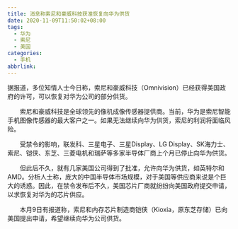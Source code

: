 ```yaml
---
title: 消息称索尼和豪威科技获准恢复向华为供货
date: 2020-11-09T11:50:02+08:00
tags:
  - 华为
  - 索尼
  - 美国
categories:
  - 手机
abbrlink:
---
```


据报道，多位知情人士今日称，索尼和豪威科技（Omnivision）已经获得美国政府的许可，可以恢复对华为公司的部分供货。

　　索尼和豪威科技是全球领先的像机成像传感器提供商。当前，华为是索尼智能手机图像传感器的最大客户之一。如果无法继续向华为供货，索尼的利润将面临风险。

　　受禁令的影响，联发科、三星电子、三星Display、LG Display、SK海力士、索尼、铠侠、东芝、三菱电机和瑞萨等多家半导体厂商上个月已停止向华为供货。

　　但此后不久，就有几家美国公司得到了批准，允许向华为供货，如英特尔和AMD。分析人士称，庞大的中国半导体市场规模，对于美国等供应商来说是个巨大的诱惑。因此，在禁令发布后不久，美国芯片厂商就纷纷向美国政府提交申请，以求恢复对华为的芯片供应。

　　本月9日有报道称，索尼和内存芯片制造商铠侠（Kioxia，原东芝存储）已向美国提出申请，希望继续向华为公司供货。